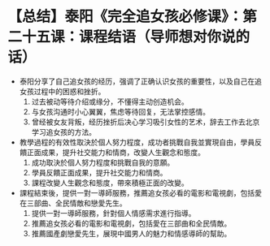 # 【总结】泰阳《完全追女孩必修课》：第二十五课：课程结语（导师想对你说的话）

-   泰阳分享了自己追女孩的经历，强调了正确认识女孩的重要性，以及自己在追女孩过程中的困惑和挫折。
    1.  过去被动等待介绍或缘分，不懂得主动创造机会。
    2.  与女孩沟通时小心翼翼，焦虑等待回复，无法掌控感情。
    3.  曾经被女友背叛，经历挫折后决心学习吸引女性的艺术，辞去工作去北京学习追女孩的方法。
-   教學過程的有效性取決於個人努力程度，成功者挑戰自我並實現自由，學員反饋正面成果，提升社交能力和情商，改變人生觀念和態度。
    1.  成功取決於個人努力程度和挑戰自我的意願。
    2.  學員反饋正面成果，提升社交能力和情商。
    3.  課程改變人生觀念和態度，帶來積極正面的改變。
-   課程結束後，提供一對一導師服務，推薦追女孩必看的電影和電視劇，包括愛在三部曲、全民情敵和戀愛先生。
    1.  提供一對一導師服務，針對個人情感需求進行指導。
    2.  推薦追女孩必看的電影和電視劇，包括愛在三部曲和全民情敵。
    3.  推薦國產劇戀愛先生，展現中國男人的魅力和情感導師的幫助。